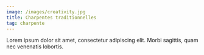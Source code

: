 ```yaml
---
image: /images/creativity.jpg
title: Charpentes traditionnelles
tag: charpente
---
```


Lorem ipsum dolor sit amet, consectetur adipiscing elit. Morbi sagittis, quam nec venenatis lobortis.
